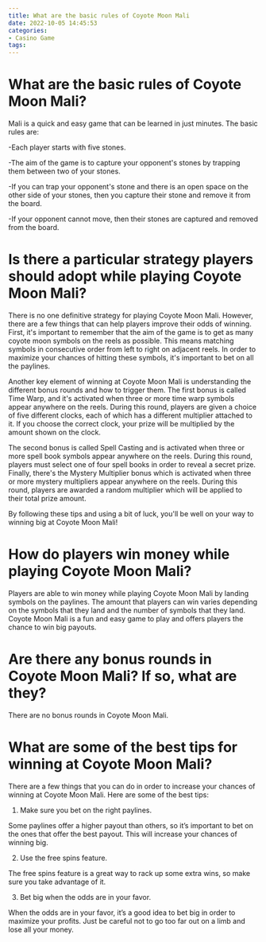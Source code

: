```yaml
---
title: What are the basic rules of Coyote Moon Mali
date: 2022-10-05 14:45:53
categories:
- Casino Game
tags:
---
```



#  What are the basic rules of Coyote Moon Mali?

Mali is a quick and easy game that can be learned in just minutes. The basic rules are:

-Each player starts with five stones.

-The aim of the game is to capture your opponent's stones by trapping them between two of your stones.

-If you can trap your opponent's stone and there is an open space on the other side of your stones, then you capture their stone and remove it from the board.

-If your opponent cannot move, then their stones are captured and removed from the board.

#  Is there a particular strategy players should adopt while playing Coyote Moon Mali?

There is no one definitive strategy for playing Coyote Moon Mali. However, there are a few things that can help players improve their odds of winning. First, it's important to remember that the aim of the game is to get as many coyote moon symbols on the reels as possible. This means matching symbols in consecutive order from left to right on adjacent reels. In order to maximize your chances of hitting these symbols, it's important to bet on all the paylines.

Another key element of winning at Coyote Moon Mali is understanding the different bonus rounds and how to trigger them. The first bonus is called Time Warp, and it's activated when three or more time warp symbols appear anywhere on the reels. During this round, players are given a choice of five different clocks, each of which has a different multiplier attached to it. If you choose the correct clock, your prize will be multiplied by the amount shown on the clock.

The second bonus is called Spell Casting and is activated when three or more spell book symbols appear anywhere on the reels. During this round, players must select one of four spell books in order to reveal a secret prize. Finally, there's the Mystery Multiplier bonus which is activated when three or more mystery multipliers appear anywhere on the reels. During this round, players are awarded a random multiplier which will be applied to their total prize amount.

By following these tips and using a bit of luck, you'll be well on your way to winning big at Coyote Moon Mali!

#  How do players win money while playing Coyote Moon Mali?

Players are able to win money while playing Coyote Moon Mali by landing symbols on the paylines. The amount that players can win varies depending on the symbols that they land and the number of symbols that they land. Coyote Moon Mali is a fun and easy game to play and offers players the chance to win big payouts.

#  Are there any bonus rounds in Coyote Moon Mali? If so, what are they?

There are no bonus rounds in Coyote Moon Mali.

#  What are some of the best tips for winning at Coyote Moon Mali?

There are a few things that you can do in order to increase your chances of winning at Coyote Moon Mali. Here are some of the best tips:

1. Make sure you bet on the right paylines.

Some paylines offer a higher payout than others, so it’s important to bet on the ones that offer the best payout. This will increase your chances of winning big.

2. Use the free spins feature.

The free spins feature is a great way to rack up some extra wins, so make sure you take advantage of it.

3. Bet big when the odds are in your favor.

When the odds are in your favor, it’s a good idea to bet big in order to maximize your profits. Just be careful not to go too far out on a limb and lose all your money.
